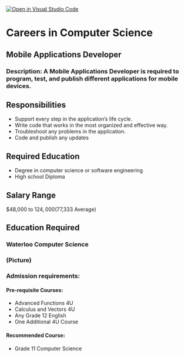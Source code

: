 [![Open in Visual Studio Code](https://classroom.github.com/assets/open-in-vscode-c66648af7eb3fe8bc4f294546bfd86ef473780cde1dea487d3c4ff354943c9ae.svg)](https://classroom.github.com/online_ide?assignment_repo_id=10200300&assignment_repo_type=AssignmentRepo)
# Careers in Computer Science
## Mobile Applications Developer
### Description: A Mobile Applications Developer is required to program, test, and publish different applications for mobile devices.

## Responsibilities
* Support every step in the application’s life cycle.
* Write code that works in the most organized and effective way. 
* Troubleshoot any problems in the application.
* Code and publish any updates

## Required Education
* Degree in computer science or software engineering
* High school Diploma

## Salary Range
$48,000 to $124,000 ($77,333 Average)


## Education Required
### Waterloo Computer Science
### (Picture)
### Admission requirements: 

#### Pre-requisite Courses:
* Advanced Functions 4U
* Calculus and Vectors 4U
* Any Grade 12 English
* One Additional 4U Course

#### Recommended Course:
* Grade 11 Computer Science

